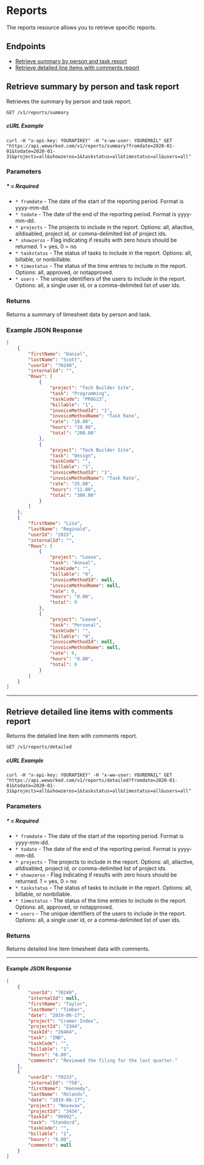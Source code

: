 
# Reports
The reports resource allows you to retrieve specific reports.

## Endpoints
* [Retrieve summary by person and task report](#retrieve-summary-by-person-and-task-report)
* [Retrieve detailed line items with comments report](#retrieve-detailed-line-items-with-comments-report)

## Retrieve summary by person and task report
Retrieves the summary by person and task report.

`GET /v1/reports/summary`

##### cURL Example
`curl -H "x-api-key: YOURAPIKEY" -H "x-ww-user: YOUREMAIL" GET "https://api.weworked.com/v1/reports/summary?fromdate=2020-01-01&todate=2020-01-31&projects=all&showzeros=1&taskstatus=all&timestatus=all&users=all"`

### Parameters
##### * = Required
* `* fromdate` - The date of the start of the reporting period. Format is yyyy-mm-dd.
* `* todate` - The date of the end of the reporting period. Format is yyyy-mm-dd.
* `* projects` - The projects to include in the report. Options: all, allactive, alldisabled, project id, or comma-delimited list of project ids.
* `* showzeros` - Flag indicating if results with zero hours should be returned. 1 = yes, 0 = no
* `* taskstatus` - The status of tasks to include in the report. Options: all, billable, or nonbillable.
* `* timestatus` - The status of the time entries to include in the report. Options: all, approved, or notapproved. 
* `* users` - The unique identifiers of the users to include in the report. Options: all, a single user id, or a comma-delimited list of user ids.

### Returns
Returns a summary of timesheet data by person and task.

### Example JSON Response
```json
[
    {
        "firstName": "Daniel",
        "lastName": "Scott",
        "userId": "70240",
        "internalId": "",
        "Rows": [
            {
                "project": "Tech Builder Site",
                "task": "Programming",
                "taskCode": "PROG23",
                "billable": "1",
                "invoiceMethodId": "1",
                "invoiceMethodName": "Task Rate",
                "rate": "10.00",
                "hours": "20.00",
                "total": "200.00"
            },
            {
                "project": "Tech Builder Site",
                "task": "Design",
                "taskCode": "",
                "billable": "1",
                "invoiceMethodId": "1",
                "invoiceMethodName": "Task Rate",
                "rate": "25.00",
                "hours": "12.00",
                "total": "300.00"
            }
        ]
    },
    {
        "firstName": "Lisa",
        "lastName": "Reginald",
        "userId": "2815",
        "internalId": "",
        "Rows": [
            {
                "project": "Leave",
                "task": "Annual",
                "taskCode": "",
                "billable": "0",
                "invoiceMethodId": null,
                "invoiceMethodName": null,
                "rate": 0,
                "hours": "8.00",
                "total": 0
            },
            {
                "project": "Leave",
                "task": "Personal",
                "taskCode": "",
                "billable": "0",
                "invoiceMethodId": null,
                "invoiceMethodName": null,
                "rate": 0,
                "hours": "8.00",
                "total": 0
            }
        ]
    }
]
```

-------------

## Retrieve detailed line items with comments report
Returns the detailed line item with comments report.

`GET /v1/reports/detailed`

##### cURL Example
`curl -H "x-api-key: YOURAPIKEY" -H "x-ww-user: YOUREMAIL" GET "https://api.weworked.com/v1/reports/detailed?fromdate=2020-01-01&todate=2020-01-31&projects=all&showzeros=1&taskstatus=all&timestatus=all&users=all"`

### Parameters
##### * = Required
* `* fromdate` - The date of the start of the reporting period. Format is yyyy-mm-dd.
* `* todate` - The date of the end of the reporting period. Format is yyyy-mm-dd.
* `* projects` - The projects to include in the report. Options: all, allactive, alldisabled, project id, or comma-delimited list of project ids.
* `* showzeros` - Flag indicating if results with zero hours should be returned. 1 = yes, 0 = no
* `* taskstatus` - The status of tasks to include in the report. Options: all, billable, or nonbillable.
* `* timestatus` - The status of the time entries to include in the report. Options: all, approved, or notapproved. 
* `* users` - The unique identifiers of the users to include in the report. Options: all, a single user id, or a comma-delimited list of user ids.

### Returns
Returns detailed line item timesheet data with comments.

-------------

#### Example JSON Response
```json
[
    {
        "userId": "70240",
        "internalId": null,
        "firstName": "Taylor",
        "lastName": "Timber",
        "date": "2019-06-17",
        "project": "Cramer Index",
        "projectId": "2344",
        "taskId": "39404",
        "task": "IND",
        "taskCode": "",
        "billable": "1",
        "hours": "6.00",
        "comments": "Reviewed the filing for the last quarter."
    },
    {
        "userId": "70233",
        "internalId": "758",
        "firstName": "Kennedy",
        "lastName": "Rolands",
        "date": "2019-06-17",
        "project": "Novavax",
        "projectId": "3434",
        "taskId": "90992",
        "task": "Standard",
        "taskCode": "",
        "billable": "1",
        "hours": "8.00",
        "comments": null
    }
]
```

